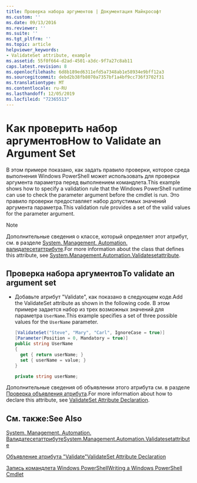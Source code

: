 ```yaml
---
title: Проверка набора аргументов | Документация Майкрософт
ms.custom: ''
ms.date: 09/13/2016
ms.reviewer: ''
ms.suite: ''
ms.tgt_pltfrm: ''
ms.topic: article
helpviewer_keywords:
- ValidateSet attribute, example
ms.assetid: 55f0f664-d2ad-4501-a3dc-9f7a27c8ab11
caps.latest.revision: 8
ms.openlocfilehash: 6d8b189ed6311efd5a7348ab1e58934e9bff12a3
ms.sourcegitcommit: debd2b38fb8070a7357bf1a4bf9cc736f3702f31
ms.translationtype: MT
ms.contentlocale: ru-RU
ms.lasthandoff: 12/05/2019
ms.locfileid: "72365513"
---
```

# <a name="how-to-validate-an-argument-set"></a><span data-ttu-id="46f77-102">Как проверить набор аргументов</span><span class="sxs-lookup"><span data-stu-id="46f77-102">How to Validate an Argument Set</span></span>

<span data-ttu-id="46f77-103">В этом примере показано, как задать правило проверки, которое среда выполнения Windows PowerShell может использовать для проверки аргумента параметра перед выполнением командлета.</span><span class="sxs-lookup"><span data-stu-id="46f77-103">This example shows how to specify a validation rule that the Windows PowerShell runtime can use to check the parameter argument before the cmdlet is run.</span></span> <span data-ttu-id="46f77-104">Это правило проверки предоставляет набор допустимых значений аргумента параметра.</span><span class="sxs-lookup"><span data-stu-id="46f77-104">This validation rule provides a set of the valid values for the parameter argument.</span></span>

> [!NOTE]
> <span data-ttu-id="46f77-105">Дополнительные сведения о классе, который определяет этот атрибут, см. в разделе [System. Management. Automation. валидатесетаттрибуте](/dotnet/api/System.Management.Automation.ValidateSetAttribute).</span><span class="sxs-lookup"><span data-stu-id="46f77-105">For more information about the class that defines this attribute, see [System.Management.Automation.Validatesetattribute](/dotnet/api/System.Management.Automation.ValidateSetAttribute).</span></span>

## <a name="to-validate-an-argument-set"></a><span data-ttu-id="46f77-106">Проверка набора аргументов</span><span class="sxs-lookup"><span data-stu-id="46f77-106">To validate an argument set</span></span>

- <span data-ttu-id="46f77-107">Добавьте атрибут "Validate", как показано в следующем коде.</span><span class="sxs-lookup"><span data-stu-id="46f77-107">Add the ValidateSet attribute as shown in the following code.</span></span> <span data-ttu-id="46f77-108">В этом примере задается набор из трех возможных значений для параметра `UserName`.</span><span class="sxs-lookup"><span data-stu-id="46f77-108">This example specifies a set of three possible values for the `UserName` parameter.</span></span>

    ```csharp
    [ValidateSet("Steve", "Mary", "Carl", IgnoreCase = true)]
    [Parameter(Position = 0, Mandatory = true)]
    public string UserName
    {
      get { return userName; }
      set { userName = value; }
    }

    private string userName;
    ```

<span data-ttu-id="46f77-109">Дополнительные сведения об объявлении этого атрибута см. в разделе [Проверка объявления атрибута](./validateset-attribute-declaration.md).</span><span class="sxs-lookup"><span data-stu-id="46f77-109">For more information about how to declare this attribute, see [ValidateSet Attribute Declaration](./validateset-attribute-declaration.md).</span></span>

## <a name="see-also"></a><span data-ttu-id="46f77-110">См. также:</span><span class="sxs-lookup"><span data-stu-id="46f77-110">See Also</span></span>

[<span data-ttu-id="46f77-111">System. Management. Automation. Валидатесетаттрибуте</span><span class="sxs-lookup"><span data-stu-id="46f77-111">System.Management.Automation.Validatesetattribute</span></span>](/dotnet/api/System.Management.Automation.ValidateSetAttribute)

[<span data-ttu-id="46f77-112">Объявление атрибута "Validate"</span><span class="sxs-lookup"><span data-stu-id="46f77-112">ValidateSet Attribute Declaration</span></span>](./validateset-attribute-declaration.md)

[<span data-ttu-id="46f77-113">Запись командлета Windows PowerShell</span><span class="sxs-lookup"><span data-stu-id="46f77-113">Writing a Windows PowerShell Cmdlet</span></span>](./writing-a-windows-powershell-cmdlet.md)
